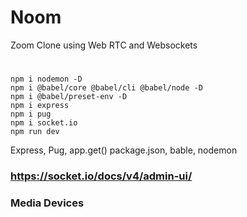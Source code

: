 # Noom

Zoom Clone using Web RTC and Websockets

#
```ㄴ 
npm i nodemon -D
npm i @babel/core @babel/cli @babel/node -D
npm i @babel/preset-env -D
npm i express
npm i pug
npm i socket.io
npm run dev
```

Express, Pug, app.get()
package.json, bable, nodemon

### https://socket.io/docs/v4/admin-ui/
### Media Devices

